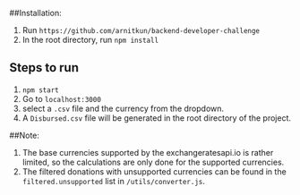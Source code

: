 
##Installation:
1. Run `https://github.com/arnitkun/backend-developer-challenge`
2. In the root directory, run `npm install`

## Steps to run
1. `npm start`
2. Go to `localhost:3000`
3. select a `.csv` file and the currency from the dropdown.
4. A `Disbursed.csv` file will be generated in the root directory of the project. 

##Note: 
1. The base currencies supported by the exchangeratesapi.io is rather limited, so the calculations are only done for the 
supported currencies.
2. The filtered donations with unsupported currencies can be found in the `filtered.unsupported` list in `/utils/converter.js`. 